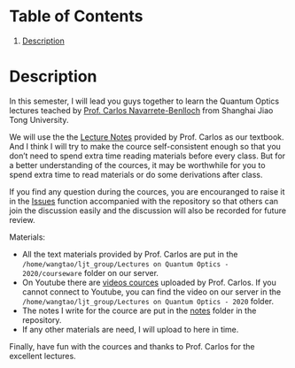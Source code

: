 
# Table of Contents

1.  [Description](#orgc1fbcf7)



<a id="orgc1fbcf7"></a>

# Description

In this semester, I will lead you guys together to learn the Quantum Optics
lectures teached by [Prof. Carlos Navarrete-Benlloch](https://www.carlosnb.com/) from Shanghai Jiao Tong
University.

We will use the the [Lecture Notes](https://gitee.com/sollovin/quantum-optics-learning-in-2021/blob/master/courceware/LectureNotes-IntroductionToQuantumOptics_SpringSemester2021.pdf) provided by Prof. Carlos as our textbook. And
I think I will try to make the cource self-consistent enough so that you don&rsquo;t
need to spend extra time reading materials before every class. But for a better
understanding of the cources, it may be worthwhile for you to spend extra time
to read materials or do some derivations after class.

If you find any question during the cources, you are encouranged to raise it in
the [Issues](https://gitee.com/sollovin/quantum-optics-learning-in-2021/issues) function accompanied with the repository so that others can join the
discussion easily and the discussion will also be recorded for future review.

Materials:

-   All the text materials provided by Prof. Carlos are put in the
    `/home/wangtao/ljt_group/Lectures on Quantum Optics - 2020/courseware` folder on
    our server.
-   On Youtube there are [videos cources](https://www.youtube.com/playlist?list=PLQOPozM-bhZrWIyxwD_sMe9Q0HvwMzJNS) uploaded by Prof. Carlos. If you cannot
    connect to Youtube, you can find the video on our server in the
    `/home/wangtao/ljt_group/Lectures on Quantum Optics - 2020` folder.
-   The notes I write for the cource are put in the [notes](https://github.com/Sollovin/Quantum-Optics-Learning-in-2021/tree/master/notes) folder in the
    repository.
-   If any other materials are need, I will upload to here in time.

Finally, have fun with the cources and thanks to Prof. Carlos for the excellent
lectures.

